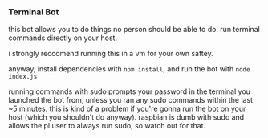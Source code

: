 ### Terminal Bot

this bot allows you to do things no person should be able to do. run terminal commands directly on your host.

i strongly reccomend running this in a vm for your own saftey.

anyway, install dependencies with `npm install`, and run the bot with `node index.js`

running commands with sudo prompts your password in the terminal you launched the bot from, unless you ran any sudo commands within the last ~5 minutes.
this is kind of a problem if you're gonna run the bot on your host (which you shouldn't do anyway). raspbian is dumb with sudo and allows the pi user to always run sudo, so watch out for that.
